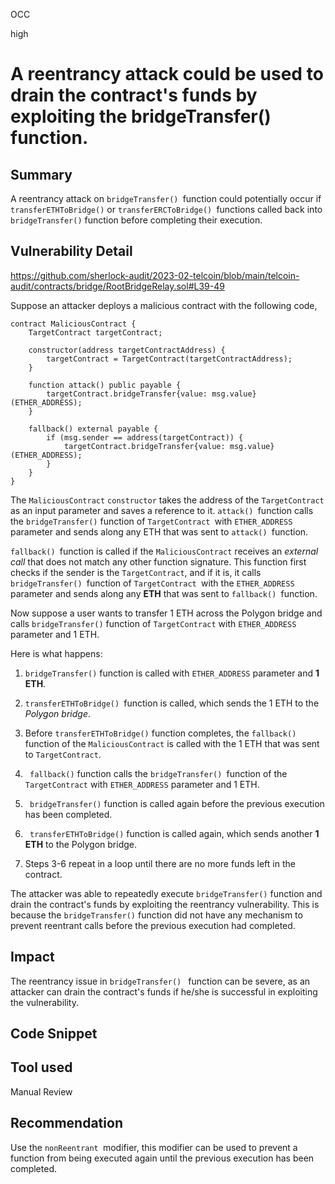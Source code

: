 OCC

high

# A reentrancy attack could be used to drain the contract's funds by exploiting the bridgeTransfer() function.

## Summary
A reentrancy attack on  `bridgeTransfer() `function could potentially occur if  `transferETHToBridge()` or `transferERCToBridge() `functions called back into  `bridgeTransfer()` function before completing their execution.

## Vulnerability Detail
https://github.com/sherlock-audit/2023-02-telcoin/blob/main/telcoin-audit/contracts/bridge/RootBridgeRelay.sol#L39-49

Suppose an attacker deploys a malicious contract with the following code,
```solidity
contract MaliciousContract {
    TargetContract targetContract;
    
    constructor(address targetContractAddress) {
        targetContract = TargetContract(targetContractAddress);
    }
    
    function attack() public payable {
        targetContract.bridgeTransfer{value: msg.value}(ETHER_ADDRESS);
    }
    
    fallback() external payable {
        if (msg.sender == address(targetContract)) {
            targetContract.bridgeTransfer{value: msg.value}(ETHER_ADDRESS);
        }
    }
}
```
The `MaliciousContract` `constructor` takes the address of the `TargetContract` as an input parameter and saves a reference to it. `attack() `function calls the `bridgeTransfer()` function of `TargetContract `with  `ETHER_ADDRESS` parameter and sends along any ETH that was sent to  `attack() `function.

`fallback() `function is called if the `MaliciousContract` receives an _external call_ that does not match any other function signature. This function first checks if the sender is the `TargetContract`, and if it is, it calls `bridgeTransfer() `function of `TargetContract `with the `ETHER_ADDRESS` parameter and sends along any **ETH** that was sent to `fallback() `function.

Now suppose a user wants to transfer 1 ETH across the Polygon bridge and calls `bridgeTransfer()` function of  `TargetContract` with  `ETHER_ADDRESS ` parameter and 1 ETH. 

Here is what happens:

1.  `bridgeTransfer()` function is called with  `ETHER_ADDRESS` parameter and **1 ETH**.

2.  `transferETHToBridge() `function is called, which sends the 1 ETH to the _Polygon bridge_. 

3.  Before `transferETHToBridge()` function completes, the `fallback() `function of the `MaliciousContract` is called with the 1 ETH that was sent to  `TargetContract`.

4. ` fallback()` function calls the `bridgeTransfer() `function of the `TargetContract` with  `ETHER_ADDRESS` parameter and 1 ETH.

5. ` bridgeTransfer()` function is called again before the previous execution has been completed.

6.  ` transferETHToBridge()` function is called again, which sends another **1 ETH** to the Polygon bridge. 

7. Steps 3-6 repeat in a loop until there are no more funds left in the contract.

The attacker was able to repeatedly execute  `bridgeTransfer()`  function and drain the contract's funds by exploiting the reentrancy vulnerability. This is because the `bridgeTransfer()` function did not have any mechanism to prevent reentrant calls before the previous execution had completed.


## Impact
The reentrancy issue in `bridgeTransfer() ` function can be severe, as an attacker can drain the contract's funds if he/she is successful in exploiting the vulnerability. 

## Code Snippet

## Tool used

Manual Review

## Recommendation

  Use the `nonReentrant `modifier, this modifier can be used to prevent a function from being executed again until the previous execution has been completed.
 